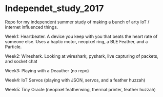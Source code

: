# Independet_study_2017
Repo for my independent summer study of making a bunch of arty IoT / internet influenced things.

Week1: Heartbeater. A device you keep with you that beats the heart rate of someone else. Uses a haptic motor, neopixel ring, a BLE Feather, and a Particle.

Week2: Wireshark. Looking at wireshark, pyshark, live capturing of packets, and socket chat

Week3: Playing with a Deauther (no repo)

Week4: IoT Servos (playing with JSON, servos, and a feather huzzah)

Week5: Tiny Oracle (neopixel featherwing, thermal printer, feather huzzah)